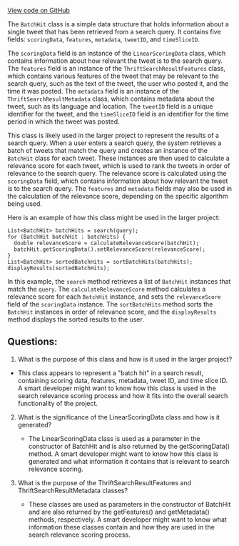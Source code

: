 [View code on GitHub](https://github.com/misbahsy/the-algorithm/src/java/com/twitter/search/earlybird/search/relevance/scoring/BatchHit.java)

The `BatchHit` class is a simple data structure that holds information about a single tweet that has been retrieved from a search query. It contains five fields: `scoringData`, `features`, `metadata`, `tweetID`, and `timeSliceID`. 

The `scoringData` field is an instance of the `LinearScoringData` class, which contains information about how relevant the tweet is to the search query. The `features` field is an instance of the `ThriftSearchResultFeatures` class, which contains various features of the tweet that may be relevant to the search query, such as the text of the tweet, the user who posted it, and the time it was posted. The `metadata` field is an instance of the `ThriftSearchResultMetadata` class, which contains metadata about the tweet, such as its language and location. The `tweetID` field is a unique identifier for the tweet, and the `timeSliceID` field is an identifier for the time period in which the tweet was posted.

This class is likely used in the larger project to represent the results of a search query. When a user enters a search query, the system retrieves a batch of tweets that match the query and creates an instance of the `BatchHit` class for each tweet. These instances are then used to calculate a relevance score for each tweet, which is used to rank the tweets in order of relevance to the search query. The relevance score is calculated using the `scoringData` field, which contains information about how relevant the tweet is to the search query. The `features` and `metadata` fields may also be used in the calculation of the relevance score, depending on the specific algorithm being used.

Here is an example of how this class might be used in the larger project:

```
List<BatchHit> batchHits = search(query);
for (BatchHit batchHit : batchHits) {
  double relevanceScore = calculateRelevanceScore(batchHit);
  batchHit.getScoringData().setRelevanceScore(relevanceScore);
}
List<BatchHit> sortedBatchHits = sortBatchHits(batchHits);
displayResults(sortedBatchHits);
```

In this example, the `search` method retrieves a list of `BatchHit` instances that match the `query`. The `calculateRelevanceScore` method calculates a relevance score for each `BatchHit` instance, and sets the `relevanceScore` field of the `scoringData` instance. The `sortBatchHits` method sorts the `BatchHit` instances in order of relevance score, and the `displayResults` method displays the sorted results to the user.
## Questions: 
 1. What is the purpose of this class and how is it used in the larger project?
   - This class appears to represent a "batch hit" in a search result, containing scoring data, features, metadata, tweet ID, and time slice ID. A smart developer might want to know how this class is used in the search relevance scoring process and how it fits into the overall search functionality of the project.

2. What is the significance of the LinearScoringData class and how is it generated?
   - The LinearScoringData class is used as a parameter in the constructor of BatchHit and is also returned by the getScoringData() method. A smart developer might want to know how this class is generated and what information it contains that is relevant to search relevance scoring.

3. What is the purpose of the ThriftSearchResultFeatures and ThriftSearchResultMetadata classes?
   - These classes are used as parameters in the constructor of BatchHit and are also returned by the getFeatures() and getMetadata() methods, respectively. A smart developer might want to know what information these classes contain and how they are used in the search relevance scoring process.